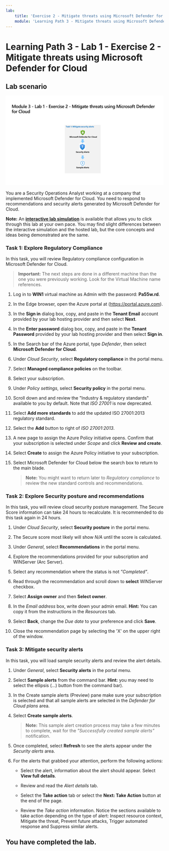 ```yaml
---
lab:
    title: 'Exercise 2 - Mitigate threats using Microsoft Defender for Cloud'
    module: 'Learning Path 3 - Mitigate threats using Microsoft Defender for Cloud'
---
```


# Learning Path 3 - Lab 1 - Exercise 2 - Mitigate threats using Microsoft Defender for Cloud

## Lab scenario

![Lab overview.](../Media/SC-200-Lab_Diagrams_Mod3_L1_Ex2.png)

You are a Security Operations Analyst working at a company that implemented Microsoft Defender for Cloud. You need to respond to recommendations and security alerts generated by Microsoft Defender for Cloud.

**Note:** An **[interactive lab simulation](https://mslabs.cloudguides.com/guides/SC-200%20Lab%20Simulation%20-%20Mitigate%20threats%20using%20Microsoft%20Defender%20for%20Cloud)** is available that allows you to click through this lab at your own pace. You may find slight differences between the interactive simulation and the hosted lab, but the core concepts and ideas being demonstrated are the same. 


### Task 1: Explore Regulatory Compliance

In this task, you will review Regulatory compliance configuration in Microsoft Defender for Cloud. 

>**Important:** The next steps are done in a different machine than the one you were previously working. Look for the Virtual Machine name references.

1. Log in to **WIN1** virtual machine as Admin with the password: **Pa55w.rd**.  

1. In the Edge browser, open the Azure portal at (https://portal.azure.com).

1. In the **Sign in** dialog box, copy, and paste in the **Tenant Email** account provided by your lab hosting provider and then select **Next**.

1. In the **Enter password** dialog box, copy, and paste in the **Tenant Password** provided by your lab hosting provider and then select **Sign in**.

1. In the Search bar of the Azure portal, type *Defender*, then select **Microsoft Defender for Cloud**.

1. Under *Cloud Security*, select **Regulatory compliance** in the portal menu.

1. Select **Managed compliance policies** on the toolbar.

1. Select your subscription.

1. Under *Policy settings*, select **Security policy** in the portal menu.

1. Scroll down and and review the "Industry & regulatory standards" available to you by default. Note that *ISO 27001* is now deprecated.

1. Select **Add more standards** to add the updated ISO 27001:2013 regulatory standard.

1. Select the **Add** button to right of *ISO 27001:2013*.

1. A new page to assign the Azure Policy initiative opens. Confirm that your subscription is selected under *Scope* and click **Review and create**.

1. Select **Create** to assign the Azure Policy initiative to your subscription.

1. Select Microsoft Defender for Cloud below the search box to return to the main blade.

    >**Note:** You might want to return later to *Regulatory compliance* to review the new standard controls and recommendations.


### Task 2: Explore Security posture and recommendations

In this task, you will review cloud security posture management.  The Secure Score information can take 24 hours to recalculate. It is recommended to do this task again in 24 hours.

1. Under *Cloud Security*, select **Security posture** in the portal menu.

1. The Secure score most likely will show *N/A* until the score is calculated.

1. Under *General*, select **Recommendations** in the portal menu.

1. Explore the recommendations provided for your subscription and WINServer (Arc Server).

1. Select any recommendation where the status is not *"Completed"*.

1. Read through the recommendation and scroll down to **select** WINServer checkbox.

1. Select **Assign owner** and then **Select owner**.

1. In the *Email address* box, write down your admin email. **Hint:** You can copy it from the instructions in the *Resources* tab.

1. Select **Back**, change the *Due date* to your preference and click **Save**.

1. Close the recommendation page by selecting the 'X' on the upper right of the window.


### Task 3: Mitigate security alerts

In this task, you will load sample security alerts and review the alert details.


1. Under *General*, select **Security alerts** in the portal menu.

1. Select **Sample alerts** from the command bar. **Hint:** you may need to select the ellipsis (...) button from the command bar).

1. In the Create sample alerts (Preview) pane make sure your subscription is selected and that all sample alerts are selected in the *Defender for Cloud plans* area.

1. Select **Create sample alerts**.  

    >**Note:** This sample alert creation process may take a few minutes to complete, wait for the *"Successfully created sample alerts"* notification. 

1. Once completed, select **Refresh** to see the alerts appear under the *Security alerts* area.

1. For the alerts that grabbed your attention, perform the following actions:

    - Select the alert, information about the alert should appear. Select **View full details**.

    - Review and read the *Alert details* tab.

    - Select the **Take action** tab or select the **Next: Take Action** button at the end of the page.

    - Review the *Take action* information. Notice the sections available to take action depending on the type of alert: Inspect resource context, Mitigate the threat, Prevent future attacks, Trigger automated response and Suppress similar alerts.

## You have completed the lab.
